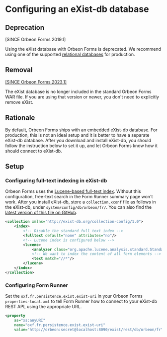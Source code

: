 # Configuring an eXist-db database

## Deprecation

[SINCE Orbeon Forms 2019.1]

Using the eXist database with Orbeon Forms is deprecated. We recommend using one of the supported [relational databases](/form-runner/persistence/relational-db.md) for production.

## Removal

[\[SINCE Orbeon Forms 2023.1\]](/release-notes/orbeon-forms-2023.1.md)

The eXist database is no longer included in the standard Orbeon Forms WAR file. If you are using that version or newer, you don't need to explicitly remove eXist.

## Rationale

By default, Orbeon Forms ships with an embedded eXist-db database. For production, this is not an ideal setup and it is better to have a separate eXist-db database. After you download and install eXist-db, you should follow the instruction below to set it up, and let Orbeon Forms know how it should connect to eXist-db.

## Setup

### Configuring full-text indexing in eXist-db

Orbeon Forms uses the [Lucene-based full-text index](http://exist-db.org/exist/apps/doc/lucene.xml). Without this configuration, free-text search in the Form Runner summary page won't work. After you install eXist-db, store a `collection.xconf` file as follows in the eXist-db, under `system/config/db/orbeon/fr/`. You can also find the [latest version of this file on GitHub](https://github.com/orbeon/orbeon-forms/blob/master/data/system/config/db/orbeon/fr/collection.xconf).

```xml
<collection xmlns="http://exist-db.org/collection-config/1.0">
    <index>
        <!-- Disable the standard full text index -->
        <fulltext default="none" attributes="no"/>
        <!-- Lucene index is configured below -->
        <lucene>
            <analyzer class="org.apache.lucene.analysis.standard.StandardAnalyzer"/>
            <!-- We want to index the content of all form elements -->
            <text match="//*"/>
        </lucene>
    </index>
</collection>
```

### Configuring Form Runner

Set the `oxf.fr.persistence.exist.exist-uri` in your Orbeon Forms `properties-local.xml` to tell Form Runner how to connect to your eXist-db REST API, using the appropriate URL.

```xml
<property
    as="xs:anyURI"
    name="oxf.fr.persistence.exist.exist-uri"
    value="http://orbeon:secret@localhost:8090/exist/rest/db/orbeon/fr"/>
```
